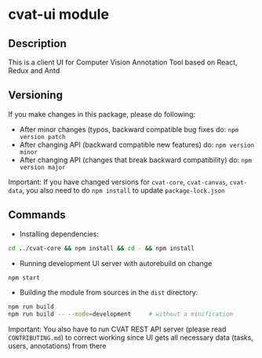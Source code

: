 # cvat-ui module

## Description
This is a client UI for Computer Vision Annotation Tool based on React, Redux and Antd

## Versioning
If you make changes in this package, please do following:

- After minor changes (typos, backward compatible bug fixes do: ``npm version patch``
- After changing API (backward compatible new features) do: ``npm version minor``
- After changing API (changes that break backward compatibility) do: ``npm version major``

Important: If you have changed versions for ``cvat-core``, ``cvat-canvas``, ``cvat-data``, 
you also need to do ``npm install`` to update ``package-lock.json``

## Commands
- Installing dependencies:

```bash
cd ../cvat-core && npm install && cd - && npm install
```

- Running development UI server with autorebuild on change

```bash
npm start
```

- Building the module from sources in the ```dist``` directory:

```bash
npm run build
npm run build -- --mode=development     # without a minification
```

Important: You also have to run CVAT REST API server (please read ``CONTRIBUTING.md``)
to correct working since UI gets all necessary data (tasks, users, annotations) from there
